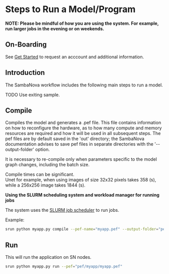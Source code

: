 # Steps to Run a Model/Program

**NOTE:  Please be mindful of how you are using the system.
For example, run larger jobs in the evening or on weekends.**

## On-Boarding

See [Get Started](https://www.alcf.anl.gov/support-center/get-started )
to request an acccount and additional information.

## Introduction

The SambaNova workflow includes the following main steps to run a model.

TODO Use exiting sample.

## Compile

Compiles the model and generates a .pef file. This file contains
information on how to reconfigure the hardware, as to how many compute and
memory resources are required and how it will be used in all subsequent steps.
The pef files are by default saved in the 'out' directory; the
SambaNova documentation advises to save pef files in separate
directories with the '--output-folder' option.

It is necessary to re-compile only when parameters specific to the
model graph changes, including the batch size.  

Compile times can be significant.  
Unet for example, when using images of size 32x32 pixels takes 358 (s), while a 256x256 image takes 1844 (s).

**Using the SLURM scheduling system and workload manager for running
jobs**

The system uses the [SLURM job
scheduler](https://slurm.schedmd.com/quickstart.html) to run jobs.

Example:

```bash
srun python myapp.py compile --pef-name="myapp.pef" --output-folder="pef"
```

## Run

This will run the application on SN nodes.

```bash
srun python myapp.py run --pef="pef/myapp/myapp.pef"
```
